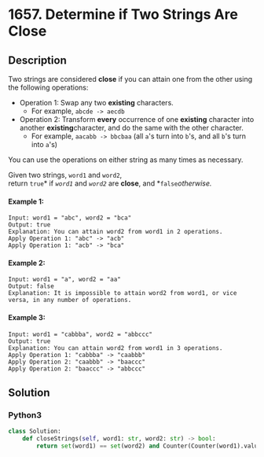 # 1657. Determine if Two Strings Are Close

## Description
Two strings are considered **close** if you can attain one from the other using the following operations:

-   Operation 1: Swap any two **existing** characters.
    -   For example, `abcde -> aecdb`
-   Operation 2: Transform **every** occurrence of one **existing** character into another **existing**character, and do the same with the other character.
    -   For example, `aacabb -> bbcbaa` (all `a`'s turn into `b`'s, and all `b`'s turn into `a`'s)

You can use the operations on either string as many times as necessary.

Given two strings, `word1` and `word2`, return `true`* if *`word1`* and *`word2`* are **close**, and *`false`*otherwise.*

#### Example 1:
```
Input: word1 = "abc", word2 = "bca"
Output: true
Explanation: You can attain word2 from word1 in 2 operations.
Apply Operation 1: "abc" -> "acb"
Apply Operation 1: "acb" -> "bca"
```

#### Example 2:
```
Input: word1 = "a", word2 = "aa"
Output: false
Explanation: It is impossible to attain word2 from word1, or vice versa, in any number of operations.
```

#### Example 3:
```
Input: word1 = "cabbba", word2 = "abbccc"
Output: true
Explanation: You can attain word2 from word1 in 3 operations.
Apply Operation 1: "cabbba" -> "caabbb"
Apply Operation 2: "caabbb" -> "baaccc"
Apply Operation 2: "baaccc" -> "abbccc"
```


## Solution

### Python3
```python
class Solution:
    def closeStrings(self, word1: str, word2: str) -> bool:
        return set(word1) == set(word2) and Counter(Counter(word1).values()) == Counter(Counter(word2).values())
```
